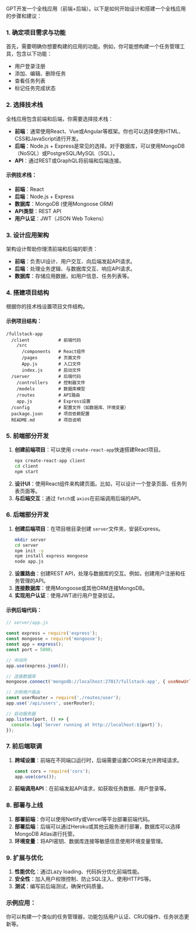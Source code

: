 GPT开发一个全栈应用（前端+后端）。以下是如何开始设计和搭建一个全栈应用的步骤和建议：

### 1. **确定项目需求与功能**

首先，需要明确你想要构建的应用的功能。例如，你可能想构建一个任务管理工具，包含以下功能：

- 用户登录注册
- 添加、编辑、删除任务
- 查看任务列表
- 标记任务完成状态

### 2. **选择技术栈**

全栈应用包含前端和后端，你需要选择技术栈：

- **前端**：通常使用React、Vue或Angular等框架。你也可以选择使用HTML、CSS和JavaScript进行开发。
- **后端**：Node.js + Express是常见的选择。对于数据库，可以使用MongoDB（NoSQL）或PostgreSQL/MySQL（SQL）。
- **API**：通过REST或GraphQL将前端和后端连接。

#### 示例技术栈：

- **前端**：React
- **后端**：Node.js + Express
- **数据库**：MongoDB (使用Mongoose ORM)
- **API类型**：REST API
- **用户认证**：JWT（JSON Web Tokens）

### 3. **设计应用架构**

架构设计帮助你理清前端和后端的职责：

- **前端**：负责UI设计、用户交互、向后端发起API请求。
- **后端**：处理业务逻辑、与数据库交互、响应API请求。
- **数据库**：存储应用数据，如用户信息、任务列表等。

### 4. **搭建项目结构**

根据你的技术栈设置项目文件结构。

#### 示例项目结构：

```
/fullstack-app
  /client           # 前端代码
    /src
      /components   # React组件
      /pages        # 页面文件
      App.js        # 入口文件
      index.js      # 启动文件
  /server           # 后端代码
    /controllers    # 控制器文件
    /models         # 数据库模型
    /routes         # API路由
    app.js          # Express设置
  /config           # 配置文件（如数据库、环境变量）
  package.json      # 项目依赖配置
  README.md         # 项目说明
```

### 5. **前端部分开发**

1. **创建前端项目**：可以使用 `create-react-app`快速搭建React项目。
   ```bash
   npx create-react-app client
   cd client
   npm start
   ```
2. **设计UI**：使用React组件来构建页面。比如，可以设计一个登录页面、任务列表页面等。
3. **与后端交互**：通过 `fetch`或 `axios`在前端调用后端的API。

### 6. **后端部分开发**

1. **创建后端项目**：在项目根目录创建 `server`文件夹，安装Express。
   ```bash
   mkdir server
   cd server
   npm init -y
   npm install express mongoose
   node app.js
   ```
2. **设置路由**：创建REST API，处理与数据库的交互。例如，创建用户注册和任务管理的API。
3. **连接数据库**：使用Mongoose或其他ORM连接MongoDB。
4. **实现用户认证**：使用JWT进行用户登录验证。

#### 示例后端代码：

```javascript
// server/app.js

const express = require('express');
const mongoose = require('mongoose');
const app = express();
const port = 5000;

// 中间件
app.use(express.json());

// 连接数据库
mongoose.connect('mongodb://localhost:27017/fullstack-app', { useNewUrlParser: true, useUnifiedTopology: true });

// 示例用户路由
const userRouter = require('./routes/user');
app.use('/api/users', userRouter);

// 启动服务器
app.listen(port, () => {
  console.log(`Server running at http://localhost:${port}`);
});
```

### 7. **前后端联调**

1. **跨域设置**：前端在不同端口运行时，后端需要设置CORS来允许跨域请求。
   ```javascript
   const cors = require('cors');
   app.use(cors());
   ```
2. **前端调用API**：在前端发起API请求，如获取任务数据、用户登录等。

### 8. **部署与上线**

1. **部署前端**：你可以使用Netlify或Vercel等平台部署前端代码。
2. **部署后端**：后端可以通过Heroku或其他云服务进行部署，数据库可以选择MongoDB Atlas进行托管。
3. **环境变量**：将API密钥、数据库连接等敏感信息使用环境变量管理。

### 9. **扩展与优化**

1. **性能优化**：通过Lazy loading、代码拆分优化前端性能。
2. **安全性**：加入用户权限控制、防止SQL注入、使用HTTPS等。
3. **测试**：编写前后端测试，确保代码质量。

### 示例应用：

你可以构建一个类似的任务管理器，功能包括用户认证、CRUD操作、任务状态更新等。
